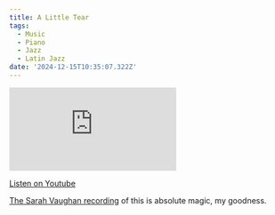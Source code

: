 ```yaml
---
title: A Little Tear
tags:
  - Music
  - Piano
  - Jazz
  - Latin Jazz
date: '2024-12-15T10:35:07.322Z'
---
```


<iframe src="https://www.youtube-nocookie.com/embed/bAmCSffIm4U?modestbranding=1&showinfo=0&rel=0" title="YouTube video player" frameborder="0" allow="accelerometer; autoplay; encrypted-media; gyroscope; picture-in-picture;" allowfullscreen className="youtube_video"></iframe>

[Listen on Youtube](https://youtu.be/bAmCSffIm4U)

[The Sarah Vaughan recording](https://youtu.be/4OhpkU89RQw) of this is absolute magic, my goodness.
